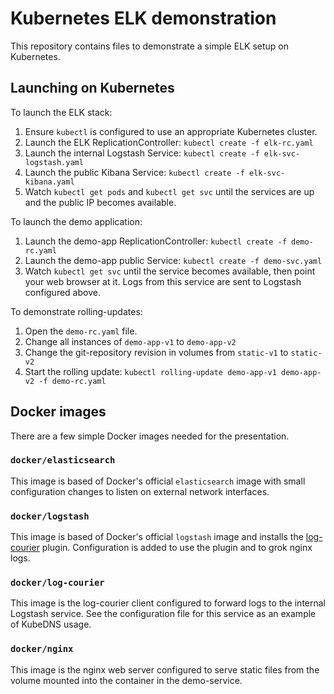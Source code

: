 Kubernetes ELK demonstration
============================

This repository contains files to demonstrate a simple ELK setup on Kubernetes.

## Launching on Kubernetes

To launch the ELK stack:

1. Ensure `kubectl` is configured to use an appropriate Kubernetes cluster.
2. Launch the ELK ReplicationController: `kubectl create -f elk-rc.yaml`
3. Launch the internal Logstash Service: `kubectl create -f elk-svc-logstash.yaml`
4. Launch the public Kibana Service: `kubectl create -f elk-svc-kibana.yaml`
5. Watch `kubectl get pods` and `kubectl get svc` until the services are up and
   the public IP becomes available.

To launch the demo application:
1. Launch the demo-app ReplicationController: `kubectl create -f demo-rc.yaml`
2. Launch the demo-app public Service: `kubectl create -f demo-svc.yaml`
3. Watch `kubectl get svc` until the service becomes available, then point your
   web browser at it. Logs from this service are sent to Logstash configured
   above.

To demonstrate rolling-updates:
1. Open the `demo-rc.yaml` file.
2. Change all instances of `demo-app-v1` to `demo-app-v2`
3. Change the git-repository revision in volumes from `static-v1` to `static-v2`
4. Start the rolling update:
   `kubectl rolling-update demo-app-v1 demo-app-v2 -f demo-rc.yaml`

## Docker images

There are a few simple Docker images needed for the presentation.

### `docker/elasticsearch`

This image is based of Docker's official `elasticsearch` image with small
configuration changes to listen on external network interfaces.

### `docker/logstash`

This image is based of Docker's official `logstash` image and installs the
[log-courier][] plugin. Configuration is added to use the plugin and to grok
nginx logs.

### `docker/log-courier`

This image is the log-courier client configured to forward logs to the internal
Logstash service. See the configuration file for this service as an example of
KubeDNS usage.

### `docker/nginx`

This image is the nginx web server configured to serve static files from the
volume mounted into the container in the demo-service.

[log-courier]: https://github.com/driskell/log-courier
